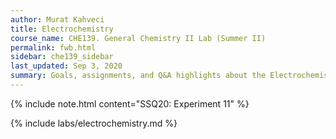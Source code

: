 ```yaml
---
author: Murat Kahveci
title: Electrochemistry
course_name: CHE139. General Chemistry II Lab (Summer II)
permalink: fwb.html
sidebar: che139_sidebar
last_updated: Sep 3, 2020
summary: Goals, assignments, and Q&A highlights about the Electrochemistry Experiment.
---
```

{% include note.html content="SSQ20: Experiment 11" %}

{% include labs/electrochemistry.md %} 